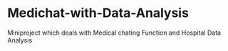# Medichat-with-Data-Analysis
Miniproject which deals with Medical chating Function and Hospital Data Analysis
